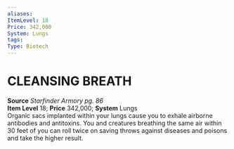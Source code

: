 ```yaml
---
aliases: 
ItemLevel: 18
Price: 342,000
System: Lungs
tags: 
Type: Biotech
---
```

# CLEANSING BREATH
**Source** _Starfinder Armory pg. 86_  
**Item Level** 18; **Price** 342,000; **System** Lungs  
Organic sacs implanted within your lungs cause you to exhale airborne antibodies and antitoxins. You and creatures breathing the same air within 30 feet of you can roll twice on saving throws against diseases and poisons and take the higher result.